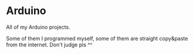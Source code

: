 # Arduino
 All of my Arduino projects.
 
 Some of them I programmed myself, some of them are straight copy&paste from the internet.
 Don't judge pls ^^
